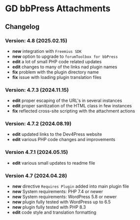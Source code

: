 # GD bbPress Attachments

## Changelog

### Version: 4.8 (2025.02.15)
* **new** integration with `Freemius SDK`
* **new** option to upgrade to `forumToolbox for bbPress`
* **edit** a lot of small PHP code related updates
* **edit** changes to many of the links nad plugin names
* **fix** problem with the plugin directory name
* **fix** issue with loading plugin translation files

### Version: 4.7.3 (2024.11.15)
* **edit** proper escaping of the URL's in several instances
* **edit** proper sanitization of the HTML class in few instances
* **fix** reflected cross-site scripting with the attachment actions

### Version: 4.7.2 (2024.08.19)
* **edit** updated links to the Dev4Press website
* **edit** various PHP code changes and improvements

### Version 4.7.1 (2024.05.15)
* **edit** various small updates to readme file

### Version 4.7 (2024.04.28)
* **new** directive `Requires Plugin` added into main plugin file
* **new** System requirements: PHP 7.4 or newer
* **new** System requirements: WordPress 5.8 or newer
* **new** plugin fully tested with WordPress up to 6.5
* **new** plugin fully tested with PHP 8.3
* **edit** code style and translation formatting
